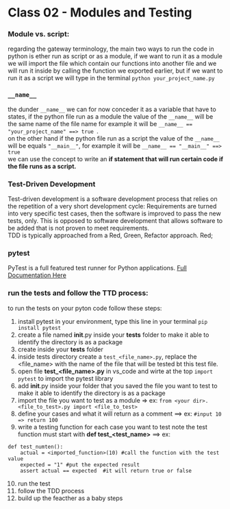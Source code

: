 # Class 02 - Modules and Testing

### Module vs. script:
regarding the gateway terminology, the main two ways to run the code in python is ether run as script or as a module, if we want to run it as a module we will import the file which contain our functions into another file and we will run it inside by calling the function we exported earlier,  but if we want to run it as a script we will type in the terminal `python your_project_name.py`  

### `__name__`
the dunder `__name__` we can for now conceder it as a variable that have to states, if the python file run as a module the value of the `__name__` will be the same name of the file name for example it will be  `__name__ == "your_project_name" ==> true `.   
on the other hand if the python file run as a script the value of the `__name__` will be equals `"__main__"`, for example it will be  `__name__ == "__main__" ==> true`  
we can use the concept to write an **if statement that will run certain code if the file runs as a script.**

### Test-Driven Development
Test-driven development is a software development process that relies on the repetition of a very short development cycle: Requirements are turned into very specific test cases, then the software is improved to pass the new tests, only. This is opposed to software development that allows software to be added that is not proven to meet requirements.   
TDD is typically approached from a Red, Green, Refactor approach. Red;

### pytest
PyTest is a full featured test runner for Python applications. [Full Documentation Here](https://docs.pytest.org/en/latest/contents.html#toc)

### run the tests and follow the **TTD** process:
to run the tests on your pyton code follow these steps:
1. install pytest in your environment, type this line in your terminal `pip install pytest`
2. create a file named  __init__.py inside your **tests** folder to make it able to identify the directory is as a package 
3. create inside your **tests** folder 
4. inside tests directory create a `test_<file_name>.py`, replace the <file_name> with the name of the file that will be tested bt this test file.
5. open file **test_<file_name>.py** in vs_code and wirte at the top `import pytest` to import the pytest library 
6. add  __init__.py inside your folder that you saved the file you want to test to make it able to identify the directory is as a package 
7. import the file you want to test as a module => ex: `from <your dir>.<file_to_test>.py import <file_to_test>`
8. define your cases and what it will return as a comment ==> ex: `#input 10  => return 100` 
9. write a testing function for each case you want to test note the test function must start with **def test_<test_name>**  ==> ex: 
```
def test_numten():
    actual = <imported_function>(10) #call the function with the test value
    expected = "1" #put the expected result 
    assert actual == expected  #it will return true or false 
```
10. run the test 
11. follow the TDD process 
12. build up the feacther as a baby steps



  
